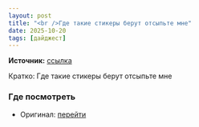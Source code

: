```yaml
---
layout: post
title: "<br />Где такие стикеры берут отсыпьте мне"
date: 2025-10-20
tags: [дайджест]
---
```


**Источник:** [ссылка](https://t.me/nn4st/246118)

Кратко: Где такие стикеры берут отсыпьте мне

### Где посмотреть
- Оригинал: [перейти]({link})
